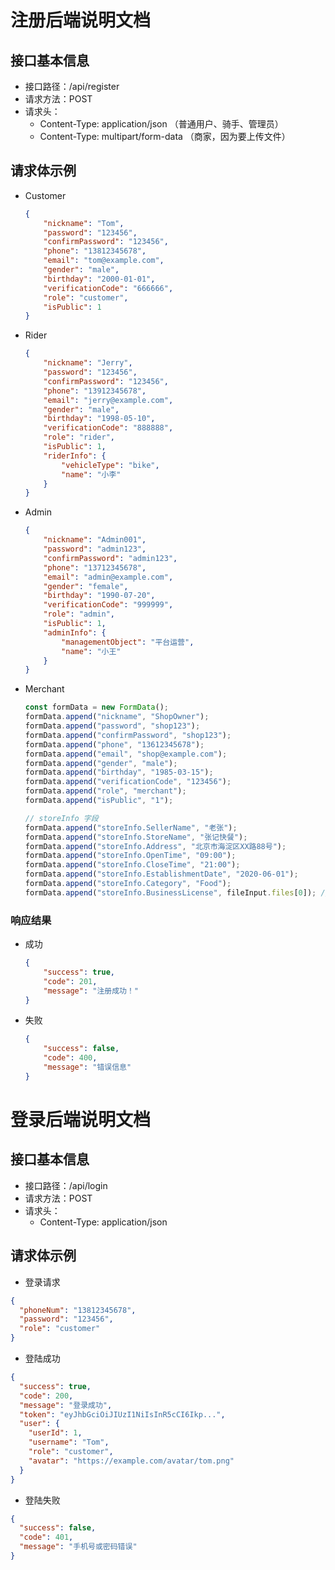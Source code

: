 # 注册后端说明文档
## 接口基本信息
- 接口路径：/api/register
- 请求方法：POST
- 请求头：
  - Content-Type: application/json （普通用户、骑手、管理员）
  - Content-Type: multipart/form-data （商家，因为要上传文件）
## 请求体示例
- Customer
    ```json
    {
        "nickname": "Tom",
        "password": "123456",
        "confirmPassword": "123456",
        "phone": "13812345678",
        "email": "tom@example.com",
        "gender": "male",
        "birthday": "2000-01-01",
        "verificationCode": "666666",
        "role": "customer",
        "isPublic": 1
    }
    ```
- Rider
    ```json
    {
        "nickname": "Jerry",
        "password": "123456",
        "confirmPassword": "123456",
        "phone": "13912345678",
        "email": "jerry@example.com",
        "gender": "male",
        "birthday": "1998-05-10",
        "verificationCode": "888888",
        "role": "rider",
        "isPublic": 1,
        "riderInfo": {
            "vehicleType": "bike",
            "name": "小李"
        }
    }
    ```
- Admin
    ```json
    {
        "nickname": "Admin001",
        "password": "admin123",
        "confirmPassword": "admin123",
        "phone": "13712345678",
        "email": "admin@example.com",
        "gender": "female",
        "birthday": "1990-07-20",
        "verificationCode": "999999",
        "role": "admin",
        "isPublic": 1,
        "adminInfo": {
            "managementObject": "平台运营",
            "name": "小王"
        }
    }
    ```
- Merchant
    ```js
    const formData = new FormData();
    formData.append("nickname", "ShopOwner");
    formData.append("password", "shop123");
    formData.append("confirmPassword", "shop123");
    formData.append("phone", "13612345678");
    formData.append("email", "shop@example.com");
    formData.append("gender", "male");
    formData.append("birthday", "1985-03-15");
    formData.append("verificationCode", "123456");
    formData.append("role", "merchant");
    formData.append("isPublic", "1");

    // storeInfo 字段
    formData.append("storeInfo.SellerName", "老张");
    formData.append("storeInfo.StoreName", "张记快餐");
    formData.append("storeInfo.Address", "北京市海淀区XX路88号");
    formData.append("storeInfo.OpenTime", "09:00");
    formData.append("storeInfo.CloseTime", "21:00");
    formData.append("storeInfo.EstablishmentDate", "2020-06-01");
    formData.append("storeInfo.Category", "Food");
    formData.append("storeInfo.BusinessLicense", fileInput.files[0]); // 上传文件
    ```
### 响应结果
- 成功
    ```json
    {
        "success": true,
        "code": 201,
        "message": "注册成功！"
    }
    ```
- 失败
    ```json
    {
        "success": false,
        "code": 400,
        "message": "错误信息"
    }
    ```
# 登录后端说明文档
## 接口基本信息
- 接口路径：/api/login
- 请求方法：POST
- 请求头：
  - Content-Type: application/json
## 请求体示例
- 登录请求
```json
{
  "phoneNum": "13812345678",
  "password": "123456",
  "role": "customer"
}
```
- 登陆成功
```json
{
  "success": true,
  "code": 200,
  "message": "登录成功",
  "token": "eyJhbGciOiJIUzI1NiIsInR5cCI6Ikp...", 
  "user": {
    "userId": 1,
    "username": "Tom",
    "role": "customer",
    "avatar": "https://example.com/avatar/tom.png"
  }
}
```
- 登陆失败
```json
{
  "success": false,
  "code": 401,
  "message": "手机号或密码错误"
}
```